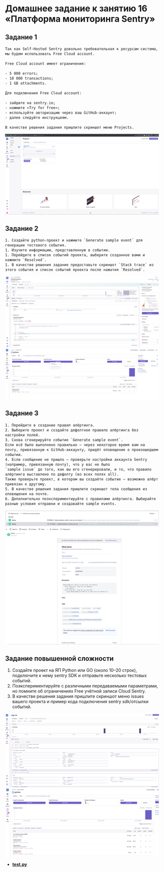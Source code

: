 
# Домашнее задание к занятию 16 «Платформа мониторинга Sentry»

## Задание 1

    Так как Self-Hosted Sentry довольно требовательная к ресурсам система, мы будем использовать Free Сloud account.

    Free Cloud account имеет ограничения:

    - 5 000 errors;
    - 10 000 transactions;
    - 1 GB attachments.

    Для подключения Free Cloud account:

    - зайдите на sentry.io;
    - нажмите «Try for free»;
    - используйте авторизацию через ваш GitHub-аккаунт;
    - далее следуйте инструкциям.

    В качестве решения задания пришлите скриншот меню Projects.

![img](img/1.png)

## Задание 2

    1. Создайте python-проект и нажмите `Generate sample event` для генерации тестового события.
    1. Изучите информацию, представленную в событии.
    1. Перейдите в список событий проекта, выберите созданное вами и нажмите `Resolved`.
    1. В качестве решения задание предоставьте скриншот `Stack trace` из этого события и список событий проекта после нажатия `Resolved`.

![img](img/2.png)
![img](img/3.png)

## Задание 3

    1. Перейдите в создание правил алёртинга.
    2. Выберите проект и создайте дефолтное правило алёртинга без настройки полей.
    3. Снова сгенерируйте событие `Generate sample event`.
    Если всё было выполнено правильно — через некоторое время вам на почту, привязанную к GitHub-аккаунту, придёт оповещение о произошедшем событии.
    4. Если сообщение не пришло — проверьте настройки аккаунта Sentry (например, привязанную почту), что у вас не было 
    `sample issue` до того, как вы его сгенерировали, и то, что правило алёртинга выставлено по дефолту (во всех полях all).
    Также проверьте проект, в котором вы создаёте событие — возможно алёрт привязан к другому.
    5. В качестве решения задания пришлите скриншот тела сообщения из оповещения на почте.
    6. Дополнительно поэкспериментируйте с правилами алёртинга. Выбирайте разные условия отправки и создавайте sample events.

![img](img/4.png)
![img](img/5.png)

  ## Задание повышенной сложности

  1. Создайте проект на ЯП Python или GO (около 10–20 строк), подключите к нему sentry SDK и отправьте несколько тестовых событий.
  2. Поэкспериментируйте с различными передаваемыми параметрами, но помните об ограничениях Free учётной записи Cloud Sentry.
  3. В качестве решения задания пришлите скриншот меню issues вашего проекта и пример кода подключения sentry sdk/отсылки событий.

![img](img/6.png)
![img](img/7.png)

- **[test.py](src/test_sentry/test.py)**


